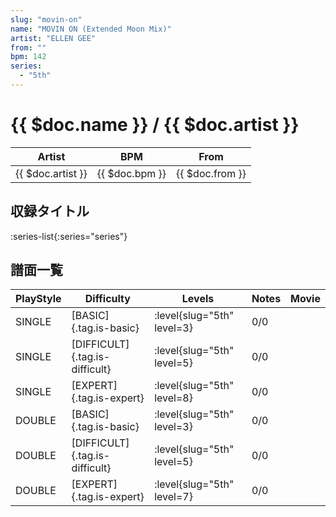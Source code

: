 ```yaml
---
slug: "movin-on"
name: "MOVIN ON (Extended Moon Mix)"
artist: "ELLEN GEE"
from: ""
bpm: 142
series:
  - "5th"
---
```


# {{ $doc.name }} / {{ $doc.artist }}

|Artist|BPM|From|
|------|---|----|
|{{ $doc.artist }}|{{ $doc.bpm }}|{{ $doc.from }}|

## 収録タイトル

:series-list{:series="series"}

## 譜面一覧

|PlayStyle|Difficulty|Levels|Notes|Movie|
|---------|----------|------|-----|-----|
|SINGLE|[BASIC]{.tag.is-basic}|:level{slug="5th" level=3}|0/0||
|SINGLE|[DIFFICULT]{.tag.is-difficult}|:level{slug="5th" level=5}|0/0||
|SINGLE|[EXPERT]{.tag.is-expert}|:level{slug="5th" level=8}|0/0||
|DOUBLE|[BASIC]{.tag.is-basic}|:level{slug="5th" level=3}|0/0||
|DOUBLE|[DIFFICULT]{.tag.is-difficult}|:level{slug="5th" level=5}|0/0||
|DOUBLE|[EXPERT]{.tag.is-expert}|:level{slug="5th" level=7}|0/0||

